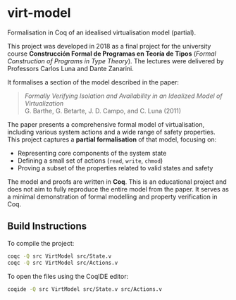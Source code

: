 # virt-model
Formalisation in Coq of an idealised virtualisation model (partial).


This project was developed in 2018 as a final project for the university course **Construcción Formal de Programas en Teoría de Tipos** (*Formal Construction of Programs in Type Theory*). The lectures were delivered by Professors Carlos Luna and Dante Zanarini.

It formalises a section of the model described in the paper:

> *Formally Verifying Isolation and Availability in an Idealized Model of Virtualization*  
> G. Barthe, G. Betarte, J. D. Campo, and C. Luna (2011)

The paper presents a comprehensive formal model of virtualisation, including various system actions and a wide range of safety properties. This project captures a **partial formalisation** of that model, focusing on:

- Representing core components of the system state  
- Defining a small set of actions (`read`, `write`, `chmod`)  
- Proving a subset of the properties related to valid states and safety

The model and proofs are written in **Coq**. This is an educational project and does not aim to fully reproduce the entire model from the paper. It serves as a minimal demonstration of formal modelling and property verification in Coq.

## Build Instructions

To compile the project:
```bash
coqc -Q src VirtModel src/State.v
coqc -Q src VirtModel src/Actions.v
```

To open the files using the CoqIDE editor:
```bash
coqide -Q src VirtModel src/State.v src/Actions.v
```
